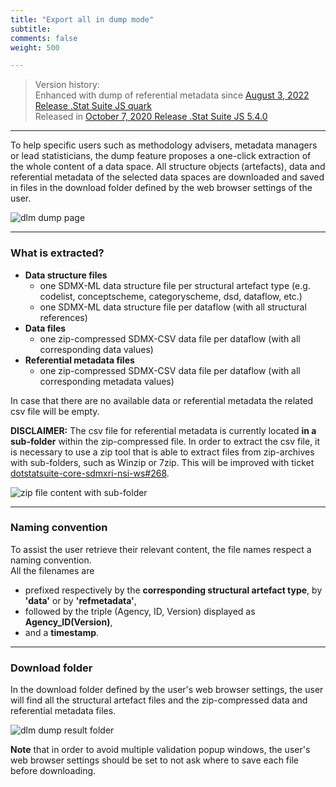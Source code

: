 ```yaml
---
title: "Export all in dump mode"
subtitle: 
comments: false
weight: 500

---
```


> Version history:  
> Enhanced with dump of referential metadata since [August 3, 2022 Release .Stat Suite JS quark](https://sis-cc.gitlab.io/dotstatsuite-documentation/changelog/#august-3-2022)  
> Released in [October 7, 2020 Release .Stat Suite JS 5.4.0](https://sis-cc.gitlab.io/dotstatsuite-documentation/changelog/#october-7-2020)

---

To help specific users such as methodology advisers, metadata managers or lead statisticians, the dump feature proposes a one-click extraction of the whole content of a data space. All structure objects (artefacts), data and referential metadata of the selected data spaces are downloaded and saved in files in the download folder defined by the web browser settings of the user.  

![dlm dump page](/dotstatsuite-documentation/images/dlm-dump-1.png)  
  
---

### What is extracted?

- **Data structure files**
    - one SDMX-ML data structure file per structural artefact type (e.g. codelist, conceptscheme, categoryscheme, dsd, dataflow, etc.)  
    - one SDMX-ML data structure file per dataflow (with all structural references)    
- **Data files**
    - one zip-compressed SDMX-CSV data file per dataflow (with all corresponding data values)
- **Referential metadata files**
    - one zip-compressed SDMX-CSV data file per dataflow (with all corresponding metadata values)

In case that there are no available data or referential metadata the related csv file will be empty. 

**DISCLAIMER:** The csv file for referential metadata is currently located **in a sub-folder** within the zip-compressed file. In order to extract the csv file, it is necessary to use a zip tool that is able to extract files from zip-archives with sub-folders, such as Winzip or 7zip. This will be improved with ticket  [dotstatsuite-core-sdmxri-nsi-ws#268](https://gitlab.com/sis-cc/.stat-suite/dotstatsuite-core-sdmxri-nsi-ws/-/issues/268).

![zip file content with sub-folder](/dotstatsuite-documentation/images/dlm-dump-zip-with-sub-folder.png)  

---
  
### Naming convention
  
To assist the user retrieve their relevant content, the file names respect a naming convention.  
All the filenames are  
* prefixed respectively by the **corresponding structural artefact type**, by **'data'** or by **'refmetadata'**,
* followed by the triple (Agency, ID, Version) displayed as **Agency_ID(Version)**,
* and a **timestamp**.
  
--- 

### Download folder  
  
In the download folder defined by the user's web browser settings, the user will find all the structural artefact files and the zip-compressed data and referential metadata files.  

![dlm dump result folder](/dotstatsuite-documentation/images/dlm-dump-2.png)  

**Note** that in order to avoid multiple validation popup windows, the user's web browser settings should be set to not ask where to save each file before downloading.
